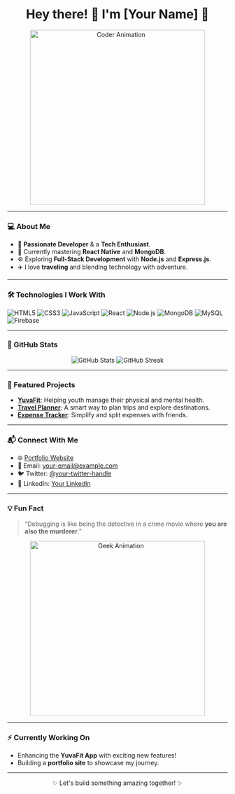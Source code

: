 <h1 align="center">Hey there! 👋 I'm [Your Name] 🚀</h1>

<p align="center">
  <img src="https://media.giphy.com/media/qgQUggAC3Pfv687qPC/giphy.gif" width="400" alt="Coder Animation">
</p>

---

### 💻 About Me
- 🌟 **Passionate Developer** & a **Tech Enthusiast**.
- 🌱 Currently mastering **React Native** and **MongoDB**.
- ⚙️ Exploring **Full-Stack Development** with **Node.js** and **Express.js**.
- ✈️ I love **traveling** and blending technology with adventure.

---

### 🛠️ Technologies I Work With
![HTML5](https://img.shields.io/badge/-HTML5-E34F26?style=flat-square&logo=html5&logoColor=white)
![CSS3](https://img.shields.io/badge/-CSS3-1572B6?style=flat-square&logo=css3)
![JavaScript](https://img.shields.io/badge/-JavaScript-F7DF1E?style=flat-square&logo=javascript&logoColor=black)
![React](https://img.shields.io/badge/-React-61DAFB?style=flat-square&logo=react&logoColor=black)
![Node.js](https://img.shields.io/badge/-Node.js-339933?style=flat-square&logo=node.js&logoColor=white)
![MongoDB](https://img.shields.io/badge/-MongoDB-47A248?style=flat-square&logo=mongodb&logoColor=white)
![MySQL](https://img.shields.io/badge/-MySQL-4479A1?style=flat-square&logo=mysql&logoColor=white)
![Firebase](https://img.shields.io/badge/-Firebase-FFCA28?style=flat-square&logo=firebase&logoColor=black)

---

### 🌟 GitHub Stats
<p align="center">
  <img src="https://github-readme-stats.vercel.app/api?username=your-username&show_icons=true&theme=radical" alt="GitHub Stats">
  <img src="https://github-readme-streak-stats.herokuapp.com?user=your-username&theme=radical" alt="GitHub Streak">
</p>

---

### 🚀 Featured Projects
- **[YuvaFit](https://github.com/your-username/YuvaFit)**: Helping youth manage their physical and mental health.  
- **[Travel Planner](https://github.com/your-username/Travel-Planner)**: A smart way to plan trips and explore destinations.  
- **[Expense Tracker](https://github.com/your-username/Expense-Tracker)**: Simplify and split expenses with friends.  

---

### 📬 Connect With Me
- 🌐 [Portfolio Website](https://your-website-link.com)
- 📧 Email: [your-email@example.com](mailto:your-email@example.com)
- 🐦 Twitter: [@your-twitter-handle](https://twitter.com/your-twitter-handle)
- 💼 LinkedIn: [Your LinkedIn](https://linkedin.com/in/your-linkedin)

---

### 💡 Fun Fact
> “Debugging is like being the detective in a crime movie where **you are also the murderer**.”

<p align="center">
  <img src="https://media.giphy.com/media/L8K62iTDkzGX6/giphy.gif" width="400" alt="Geek Animation">
</p>

---

### ⚡ Currently Working On
- Enhancing the **YuvaFit App** with exciting new features!
- Building a **portfolio site** to showcase my journey.

---

<p align="center">✨ Let's build something amazing together! ✨</p>
